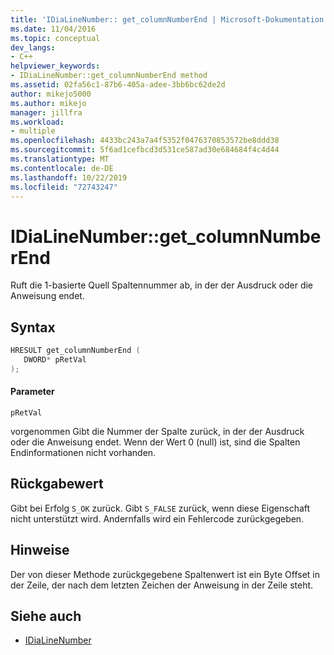 ```yaml
---
title: 'IDiaLineNumber:: get_columnNumberEnd | Microsoft-Dokumentation'
ms.date: 11/04/2016
ms.topic: conceptual
dev_langs:
- C++
helpviewer_keywords:
- IDiaLineNumber::get_columnNumberEnd method
ms.assetid: 02fa56c1-87b6-405a-adee-3bb6bc62de2d
author: mikejo5000
ms.author: mikejo
manager: jillfra
ms.workload:
- multiple
ms.openlocfilehash: 4433bc243a7a4f5352f0476370853572be8ddd38
ms.sourcegitcommit: 5f6ad1cefbcd3d531ce587ad30e684684f4c4d44
ms.translationtype: MT
ms.contentlocale: de-DE
ms.lasthandoff: 10/22/2019
ms.locfileid: "72743247"
---
```

# <a name="idialinenumberget_columnnumberend"></a>IDiaLineNumber::get_columnNumberEnd
Ruft die 1-basierte Quell Spaltennummer ab, in der der Ausdruck oder die Anweisung endet.

## <a name="syntax"></a>Syntax

```C++
HRESULT get_columnNumberEnd ( 
   DWORD* pRetVal
);
```

#### <a name="parameters"></a>Parameter
 `pRetVal`

vorgenommen Gibt die Nummer der Spalte zurück, in der der Ausdruck oder die Anweisung endet. Wenn der Wert 0 (null) ist, sind die Spalten Endinformationen nicht vorhanden.

## <a name="return-value"></a>Rückgabewert
 Gibt bei Erfolg `S_OK` zurück. Gibt `S_FALSE` zurück, wenn diese Eigenschaft nicht unterstützt wird. Andernfalls wird ein Fehlercode zurückgegeben.

## <a name="remarks"></a>Hinweise
 Der von dieser Methode zurückgegebene Spaltenwert ist ein Byte Offset in der Zeile, der nach dem letzten Zeichen der Anweisung in der Zeile steht.

## <a name="see-also"></a>Siehe auch
- [IDiaLineNumber](../../debugger/debug-interface-access/idialinenumber.md)